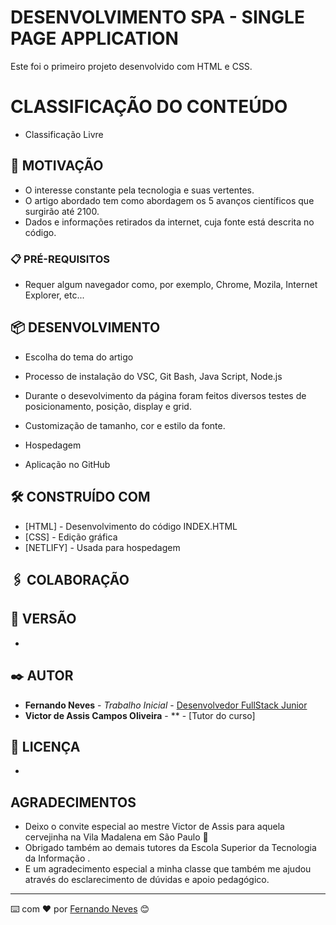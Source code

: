 # DESENVOLVIMENTO SPA - SINGLE PAGE APPLICATION

Este foi o primeiro projeto desenvolvido com HTML e CSS.

# CLASSIFICAÇÃO DO CONTEÚDO

- Classificação Livre

## 🚀 MOTIVAÇÃO

- O interesse constante pela tecnologia e suas vertentes.
- O artigo abordado tem como abordagem os 5 avanços científicos que surgirão até 2100.
- Dados e informações retirados da internet, cuja fonte está descrita no código.


### 📋 PRÉ-REQUISITOS

- Requer algum navegador como, por exemplo, Chrome, Mozila, Internet Explorer, etc...


## 📦 DESENVOLVIMENTO

- Escolha do tema do artigo

- Processo de instalação do VSC, Git Bash, Java Script, Node.js

- Durante o desevolvimento da página foram feitos diversos testes de posicionamento, posição, display e grid.

- Customização de tamanho, cor e estilo da fonte.

- Hospedagem

- Aplicação no GitHub

## 🛠️ CONSTRUÍDO COM 

* [HTML] - Desenvolvimento do código INDEX.HTML
* [CSS] - Edição gráfica
* [NETLIFY] - Usada para hospedagem

## 🖇️ COLABORAÇÃO


## 📌 VERSÃO

-

## ✒️ AUTOR

* **Fernando Neves** - *Trabalho Inicial* - [Desenvolvedor FullStack Junior](https://github.com/OfFernandoNeve)
* **Victor de Assis Campos Oliveira** - ** - [Tutor do curso]

## 📄 LICENÇA

-

## AGRADECIMENTOS

* Deixo o convite especial ao mestre Victor de Assis para aquela cervejinha na Vila Madalena em São Paulo 🍺 
* Obrigado também ao demais tutores da Escola Superior da Tecnologia da Informação .
* E um agradecimento especial a minha classe que também me ajudou através do esclarecimento de dúvidas e apoio pedagógico.


---
⌨️ com ❤️ por [Fernando Neves](https://github.com/OfFernandoNeves) 😊
